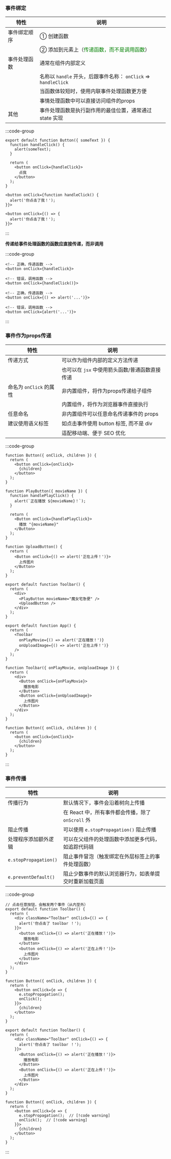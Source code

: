 ### 事件绑定

| 特性         | 说明                                                         |
| ------------ | ------------------------------------------------------------ |
| 事件绑定顺序 | ① 创建函数                                                   |
|              | ② 添加到元素上（<span style="color: green">传递函数，而不是调用函数</span>） |
| 事件处理函数 | 通常在组件内部定义                                           |
|              | 名称以 `handle` 开头，后跟事件名称： `onClick` => `handleClick` |
|              | 当函数体较短时，使用内联事件处理函数更方便                   |
|              | 事情处理函数中可以直接访问组件的props                        |
| 其他         | 事件处理函数是执行副作用的最佳位置，通常通过 state 实现      |



:::code-group

```[事件绑定]jsx
export default function Button({ someText }) {
  function handleClick() {
    alert(someText);
  }

  return (
    <button onClick={handleClick}>
      点我
    </button>
  );
}
```

```[内联-普通函数]jsx
<button onClick={function handleClick() {
  alert('你点击了我！');
}}>
```

```[内联-箭头函数]jsx
<button onClick={() => {
  alert('你点击了我！');
}}>
```

:::



**传递给事件处理函数的函数应直接传递，而非调用**

:::code-group

```[普通函数]jsx
<!-- 正确，传递函数 -->
<button onClick={handleClick}>

<!-- 错误，调用函数 -->
<button onClick={handleClick()}>
```

```[箭头函数]jsx
<!-- 正确，传递函数 -->
<button onClick={() => alert('...')}>

<!-- 错误，调用函数 -->
<button onClick={alert('...')}>
```

:::



### 事件作为props传递

| 特性                    | 说明                                           |
| ----------------------- | ---------------------------------------------- |
| 传递方式                | 可以作为组件内部的定义方法传递                 |
|                         | 也可以在 `jsx` 中使用箭头函数/普通函数直接传递 |
| 命名为 `onClick` 的属性 | 非内置组件，将作为props传递给子组件            |
|                         | 内置组件，将作为浏览器事件直接执行             |
| 任意命名                | 非内置组件可以任意命名传递事件的 props         |
| 建议使用语义标签        | 如点击事件使用 button 标签, 而不是 div         |
|                         | 适配移动端、便于 SEO 优化                      |



:::code-group

```[属性名为onClick]jsx
function Button({ onClick, children }) {
  return (
    <button onClick={onClick}>
      {children}
    </button>
  );
}

function PlayButton({ movieName }) {
  function handlePlayClick() {
    alert(`正在播放 ${movieName}！`);
  }

  return (
    <Button onClick={handlePlayClick}>
      播放 "{movieName}"
    </Button>
  );
}

function UploadButton() {
  return (
    <Button onClick={() => alert('正在上传！')}>
      上传图片
    </Button>
  );
}

export default function Toolbar() {
  return (
    <div>
      <PlayButton movieName="魔女宅急便" />
      <UploadButton />
    </div>
  );
}
```

```[属性名为其他]jsx
export default function App() {
  return (
    <Toolbar
      onPlayMovie={() => alert('正在播放！')}
      onUploadImage={() => alert('正在上传！')}
    />
  );
}

function Toolbar({ onPlayMovie, onUploadImage }) {
  return (
    <div>
      <Button onClick={onPlayMovie}>
        播放电影
      </Button>
      <Button onClick={onUploadImage}>
        上传图片
      </Button>
    </div>
  );
}

function Button({ onClick, children }) {
  return (
    <button onClick={onClick}>
      {children}
    </button>
  );
}
```

:::



### 事件传播

| 特性                  | 说明                                                   |
| --------------------- | ------------------------------------------------------ |
| 传播行为              | 默认情况下，事件会沿着树向上传播                       |
|                       | 在 React 中，所有事件都会传播，除了 `onScroll` 外      |
| 阻止传播              | 可以使用 `e.stopPropagation()` 阻止传播                |
| 处理程序添加额外逻辑  | 可以在父组件的处理函数中添加更多代码，如追踪代码链     |
| `e.stopPropagation()` | 阻止事件冒泡（触发绑定在外层标签上的事件处理函数）     |
| `e.preventDefault()`  | 阻止少数事件的默认浏览器行为，如表单提交时重新加载页面 |



:::code-group

```[默认行为]jsx
// 点击任意按钮，会触发两个事件（从内至外）
export default function Toolbar() {
  return (
    <div className="Toolbar" onClick={() => {
      alert('你点击了 toolbar ！');
    }}>
      <button onClick={() => alert('正在播放！')}>
        播放电影
      </button>
      <button onClick={() => alert('正在上传！')}>
        上传图片
      </button>
    </div>
  );
}
```

```[阻止传播]jsx
function Button({ onClick, children }) {
  return (
    <button onClick={e => {
      e.stopPropagation();
      onClick();
    }}>
      {children}
    </button>
  );
}

export default function Toolbar() {
  return (
    <div className="Toolbar" onClick={() => {
      alert('你点击了 toolbar ！');
    }}>
      <Button onClick={() => alert('正在播放！')}>
        播放电影
      </Button>
      <Button onClick={() => alert('正在上传！')}>
        上传图片
      </Button>
    </div>
  );
}
```

```[添加额外行为]jsx
function Button({ onClick, children }) {
  return (
    <button onClick={e => {
      e.stopPropagation();  // [!code warning]
      onClick();  // [!code warning]
    }}>
      {children}
    </button>
  );
}
```

:::



